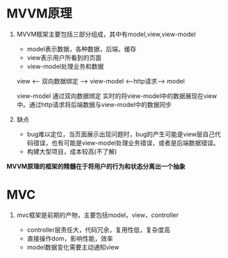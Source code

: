 # MVVM原理

1. MVVM框架主要包括三部分组成，其中有model,view,view-model
   - model表示数据，各种数据，后端，缓存
   - view表示用户所看到的页面
   - view-model处理业务和数据

           
   view  <——  双向数据绑定 ——>  view-model   <——http请求——> model
         



   view-model 通过双向数据绑定 实时的将view-model中的数据展现在view中。通过http请求将后端数据与view-model中的数据同步

  2. 缺点
     - bug难以定位，当页面展示出现问题时，bug的产生可能是view层自己代码错误，也有可能是view-model处理业务错误，或者是后端数据错误。
     - 构建大型项目，成本较高(不了解)

   **MVVM原理的框架的精髓在于将用户的行为和状态分离出一个抽象**


# MVC

1. mvc框架是前期的产物，主要包括model，view，controller

   - controller层责任大，代码冗余，复用性低，复杂度高
   - 直接操作dom，影响性能，效率
   - model数据变化需要主动通知view
   
